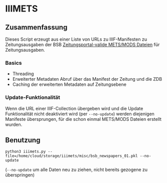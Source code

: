 # IIIMETS

## Zusammenfassung

Dieses Script erzeugt aus einer Liste von URLs zu IIIF-Manifesten zu Zeitungsausgaben der BSB [Zeitungsportal-valide METS/MODS Dateien](https://wiki.deutsche-digitale-bibliothek.de/display/DFD/Ausgabe+Zeitung+1.0) für Zeitungsausgaben.

### Basics

- Threading
- Erweiterter Metadaten Abruf über das Manifest der Zeitung und die ZDB
- Caching der erweiterten Metadaten auf Zeitungsebene

### Update-Funktionalität 

Wenn die URL einer IIIF-Collection übergeben wird und die Update Funktionalität nicht deaktiviert wird (per `--no-update`) werden diejenigen Manifeste übersprungen, für die schon einmal METS/MODS Dateien erstellt wurden.

## Benutzung

```
python3 iiimets.py --file=/home/cloud/storage/iiimets/misc/bsb_newspapers_01.pkl --no-update
```

(`--no-update` um alle Daten neu zu ziehen, nicht bereits gezogene zu überspringen)